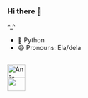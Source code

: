 ### Hi there 👋
^_^
- 🌱 Python 
- 😄 Pronouns: Ela/dela

##
<div>
  <img alig="center" alt="Ana-Python" height="30" width="40" src="https://cdn.jsdelivr.net/gh/devicons/devicon@latest/icons/python/python-original.svg" />
          
</div>
<div>
  <a href="https://www.linkedin.com/in/ana-caroline-dos-santos-ribeiro-b12b912ba/"><img alig="center" height="30" width="40" src="https://cdn.jsdelivr.net/gh/devicons/devicon@latest/icons/linkedin/linkedin-original.svg"></a>
          
</div>
